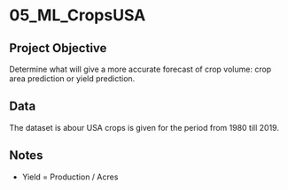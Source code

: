 # 05_ML_CropsUSA

## Project Objective
Determine what will give a more accurate forecast of crop volume: crop area prediction or yield prediction. 

## Data 
The dataset is abour USA crops is given for the period from 1980 till 2019.

## Notes
- Yield = Production / Acres
